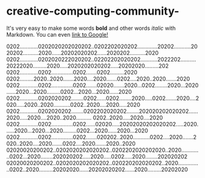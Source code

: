 # creative-computing-community-
It's very easy to make some words **bold** and other words *italic* with Markdown. You can even [link to Google!](http://google.com)

0202............0202020202020202..0202202020202.............20202...........2020202..........2020......20202020202......2020202..........2020
0202............0202020222020202..02202202020202...........2022202..........20222020.........2020.....2020202020202.....20202020.........202
0202............0202..............0202.......0202.........2020 0202.........2020..2020.......2020....2020.......0202....2020..2020.......2020
0202............0202..............0202.......02020.......2020...0202........2020...2020......2020...2020.........0202...2020...2020......2020
0202............0202020202........0202......0202........2020.....0202.......2020....2020.....2020..2020...........0202..2020....2020.....2020
0202............0202020202........0202202020202........202020202020202......2020.....2020....2020..2020.......... 0202..2020.....2020....2020
0202............0202..............0202......02020.....20202020202020202.....2020......2020...2020...2020.........0202...2020......2020...2020
0202............0202..............0202.......020202..2020...........0202....2020.......2020..2020....2020.......0202....2020.......2020..2020
02020020200202..0202020202020202..0202202020202020..2020.............0202...2020........202020202.....2020.....0202.....2020........202020202
02020020200202..0202020202020202..020220202020202..2020...............0202..2020.........20202020......20202020202......2020.........20202020

